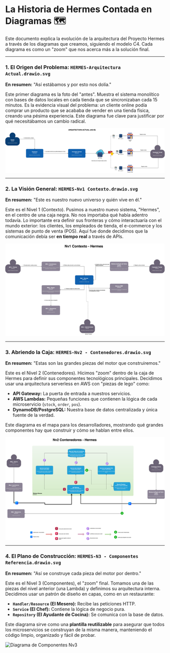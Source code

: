 # La Historia de Hermes Contada en Diagramas 🗺️

Este documento explica la evolución de la arquitectura del Proyecto Hermes a través de los diagramas que creamos, siguiendo el modelo C4. Cada diagrama es como un "zoom" que nos acerca más a la solución final.

---
### 1. El Origen del Problema: `HERMES-Arquitectura Actual.drawio.svg`

**En resumen:** "Así estábamos y por esto nos dolía."

Este primer diagrama es la foto del "antes". Muestra el sistema monolítico con bases de datos locales en cada tienda que se sincronizaban cada 15 minutos. Es la evidencia visual del problema: un cliente online podía comprar un producto que se acababa de vender en una tienda física, creando una pésima experiencia. Este diagrama fue clave para justificar por qué necesitábamos un cambio radical.

![Diagrama de Arquitectura Actual](diagramas/HERMES-Arquitectura%20Actual.drawio.svg)


---
### 2. La Visión General: `HERMES-Nv1 Contexto.drawio.svg`

**En resumen:** "Este es nuestro nuevo universo y quién vive en él."

Este es el Nivel 1 (Contexto). Pusimos a nuestro nuevo sistema, "Hermes", en el centro de una caja negra. No nos importaba qué había adentro todavía. Lo importante era definir sus fronteras y cómo interactuaría con el mundo exterior: los clientes, los empleados de tienda, el e-commerce y los sistemas de punto de venta (POS). Aquí fue donde decidimos que la comunicación debía ser **en tiempo real** a través de APIs.

![Diagrama de Contexto Nv1](diagramas/HERMES-Nv1%20Contexto.drawio.svg)


---
### 3. Abriendo la Caja: `HERMES-Nv2 - Contenedores.drawio.svg`

**En resumen:** "Estas son las grandes piezas del motor que construiremos."

Este es el Nivel 2 (Contenedores). Hicimos "zoom" dentro de la caja de Hermes para definir sus componentes tecnológicos principales. Decidimos usar una arquitectura serverless en AWS con "piezas de lego" como:
- **API Gateway:** La puerta de entrada a nuestros servicios.
- **AWS Lambdas:** Pequeñas funciones que contienen la lógica de cada microservicio (`stock`, `order`, `pos`).
- **DynamoDB/PostgreSQL:** Nuestra base de datos centralizada y única fuente de la verdad.

Este diagrama es el mapa para los desarrolladores, mostrando qué grandes componentes hay que construir y cómo se hablan entre ellos.

![Diagrama de Contenedores Nv2](diagramas/HERMES-Nv2%20-%20Contenedores.drawio.svg)


---
### 4. El Plano de Construcción: `HERMES-N3 - Componentes Referencia.drawio.svg`

**En resumen:** "Así se construye cada pieza del motor por dentro."

Este es el Nivel 3 (Componentes), el "zoom" final. Tomamos una de las piezas del nivel anterior (una Lambda) y definimos su arquitectura interna. Decidimos usar un patrón de diseño en capas, como en un restaurante:
- **`Handler/Resource` (El Mesero):** Recibe las peticiones HTTP.
- **`Service` (El Chef):** Contiene la lógica de negocio pura.
- **`Repository` (El Ayudante de Cocina):** Se comunica con la base de datos.

Este diagrama sirve como una **plantilla reutilizable** para asegurar que todos los microservicios se construyan de la misma manera, manteniendo el código limpio, organizado y fácil de probar.


![Diagrama de Componentes Nv3](diagramaras/HERMES-N3%20-%20Componentes%20Referencia.drawio.svg)
